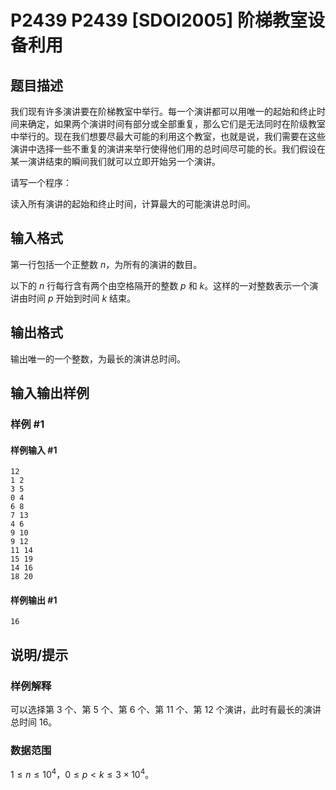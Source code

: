 # P2439 P2439 [SDOI2005] 阶梯教室设备利用

## 题目描述

我们现有许多演讲要在阶梯教室中举行。每一个演讲都可以用唯一的起始和终止时间来确定，如果两个演讲时间有部分或全部重复，那么它们是无法同时在阶级教室中举行的。现在我们想要尽最大可能的利用这个教室，也就是说，我们需要在这些演讲中选择一些不重复的演讲来举行使得他们用的总时间尽可能的长。我们假设在某一演讲结束的瞬间我们就可以立即开始另一个演讲。

请写一个程序：

读入所有演讲的起始和终止时间，计算最大的可能演讲总时间。

## 输入格式

第一行包括一个正整数 $n$，为所有的演讲的数目。

以下的 $n$ 行每行含有两个由空格隔开的整数 $p$ 和 $k$。这样的一对整数表示一个演讲由时间 $p$ 开始到时间 $k$ 结束。

## 输出格式

输出唯一的一个整数，为最长的演讲总时间。


## 输入输出样例

### 样例 #1

#### 样例输入 #1

```
12
1 2
3 5
0 4
6 8
7 13
4 6
9 10
9 12
11 14
15 19
14 16
18 20
```

#### 样例输出 #1

```
16
```

## 说明/提示

### 样例解释

可以选择第 $3$ 个、第 $5$ 个、第 $6$ 个、第 $11$ 个、第 $12$ 个演讲，此时有最长的演讲总时间 $16$。

### 数据范围

$1\le n\le 10^4$，$0\le p<k\le 3\times 10^4$。
